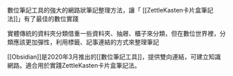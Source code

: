 數位筆記工具的強大的網路狀筆記整理方法，讓「 [[ZettleKasten卡片盒筆記法]]」有了最佳的數位實踐

實體傳統的資料夾分類借重一些資料夾、抽屜、櫃子來分類，但在數位世界裡，分類應該更加彈性，利用標籤、記事連結的方式來整理筆記

[[Obsidian]]是2020年3月推出的[[數位筆記工具]]，提供雙向連結，可建立知識網路。適合用於實踐ZettleKasten卡片盒筆記法。



